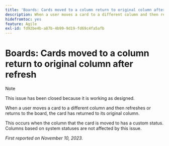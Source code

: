 ```yaml
---
title: 'Boards: Cards moved to a column return to original column after refresh'
description: When a user moves a card to a different column and then refreshes or returns to the board, the card has returned to its original column.
hidefromtoc: yes
feature: Agile
exl-id: fd92be4b-a87b-4b99-9d19-fd69c4fa5afb
---
```

# Boards: Cards moved to a column return to original column after refresh

>[!NOTE]
>
>This issue has been closed because it is working as designed.

When a user moves a card to a different column and then refreshes or returns to the board, the card has returned to its original column.

This occurs when the column that the card is moved to has a custom status. Columns based on system statuses are not affected by this issue.

_First reported on November 10, 2023._

<!--CHECK ME - NO VIEWS APRIL-JUNE 2025(July 21 and 25)-->
